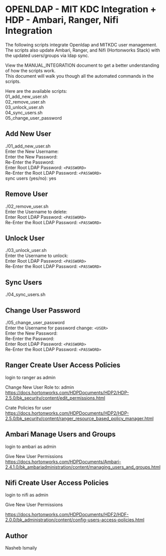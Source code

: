 # OPENLDAP - MIT KDC Integration + HDP - Ambari, Ranger, Nifi Integration

The following scripts integrate Openldap and MITKDC user management.  
The scripts also update Ambari, Ranger, and Nifi (Hortonworks Stack) with the updated users/groups via ldap sync.  

View the MANUAL_INTEGRATION document to get a better understanding of how the scripts work.  
This document will walk you though all the automated commands in the scripts.  

Here are the available scripts:  
01_add_new_user.sh  
02_remove_user.sh  
03_unlock_user.sh  
04_sync_users.sh  
05_change_user_password  

## Add New User
./01_add_new_user.sh  
Enter the New Username:  
Enter the New Password:  
Re-Enter the Password:  
Enter Root LDAP Password: `<PASSWORD>`  
Re-Enter the Root LDAP Password: `<PASSWORD>`  
sync users (yes/no): yes  

## Remove User
./02_remove_user.sh  
Enter the Username to delete:  
Enter Root LDAP Password: `<PASSWORD>`  
Re-Enter the Root LDAP Password: `<PASSWORD>`  

## Unlock User
./03_unlock_user.sh  
Enter the Username to unlock:  
Enter Root LDAP Password: `<PASSWORD>`  
Re-Enter the Root LDAP Password: `<PASSWORD>`  

## Sync Users
./04_sync_users.sh  

## Change User Password
./05_change_user_password  
Enter the Username for password change: `<USER>`  
Enter the New Password:  
Re-Enter the Password:  
Enter Root LDAP Password: `<PASSWORD>`  
Re-Enter the Root LDAP Password: `<PASSWORD>`  

## Ranger Create User Access Policies
login to ranger as admin
  
Change New User Role to: admin  
https://docs.hortonworks.com/HDPDocuments/HDP2/HDP-2.5.0/bk_security/content/edit_permissions.html  

Crate Policies for user  
https://docs.hortonworks.com/HDPDocuments/HDP2/HDP-2.5.0/bk_security/content/ranger_resource_based_policy_manager.html  

## Ambari Manage Users and Groups
login to ambari as admin  

Give New User Permissions  
https://docs.hortonworks.com/HDPDocuments/Ambari-2.4.1.0/bk_ambariadministration/content/managing_users_and_groups.html  

## Nifi Create User Access Policies 

login to nifi as admin

Give New User Permissions

https://docs.hortonworks.com/HDPDocuments/HDF2/HDF-2.0.0/bk_administration/content/config-users-access-policies.html 

## Author
Nasheb Ismaily  

